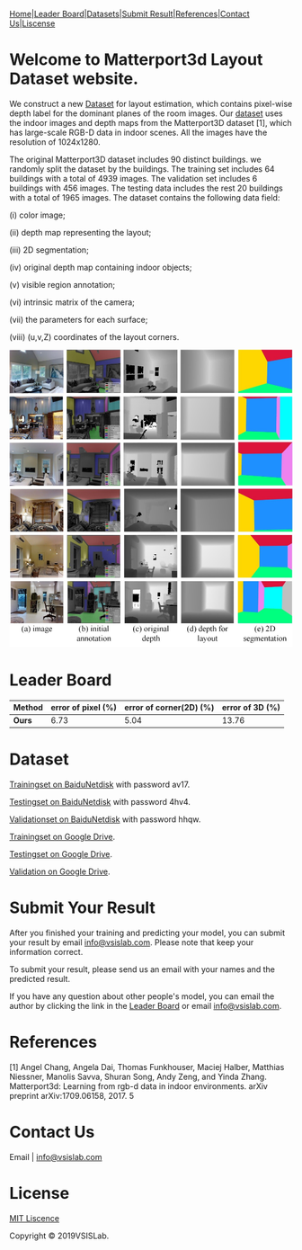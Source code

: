 

[Home](https://vsislab.github.io/Matterport3D-Layout/)|[Leader Board](#leader-board)|[Datasets](#dataset)|[Submit Result](#submit-your-result)|[References](#references)|[Contact Us](#contact-us)|[Liscense](#license)


# Welcome to Matterport3d Layout Dataset website.

We construct a new [Dataset](#dataset) for layout estimation, which contains pixel-wise depth label for the dominant planes of the room images. Our [dataset](#dataset) uses the indoor images and depth maps from the Matterport3D dataset [1], which has large-scale RGB-D data in indoor scenes. All the images have the resolution of 1024x1280.

The original Matterport3D dataset includes 90 distinct buildings. we randomly split the dataset by the buildings. The training set includes 64 buildings with a total of 4939 images. The validation set includes 6 buildings with 456 images. The testing data includes the rest 20 buildings with a total of 1965 images. The dataset contains the following data field: 

(i) color image; 

(ii) depth map representing the layout; 

(iii) 2D segmentation; 

(iv) original depth map containing indoor objects; 

(v) visible region annotation; 

(vi) intrinsic matrix of the camera; 

(vii) the parameters for each surface; 

(viii) (u,v,Z) coordinates of the layout corners. 

![Matterport3D](https://raw.githubusercontent.com/vsislab/Matterport3D-Layout/master/image.jpg)

# Leader Board

Method | error of pixel (%) | error of corner(2D) (%) | error of 3D (%)
-------|--------------------|-------------------------|----------------
**Ours** | 6.73 | 5.04 | 13.76



# Dataset

[Trainingset on BaiduNetdisk](https://pan.baidu.com/s/1UOzlB6IKvxM90dXFJk_9zg) with password av17.

[Testingset on BaiduNetdisk](https://pan.baidu.com/s/1AbbPWaga2NPudP8_a999Lg) with password 4hv4.

[Validationset on BaiduNetdisk](https://pan.baidu.com/s/1LEbVzz0ERYp2jBYuP_uTnA) with password hhqw.

[Trainingset on Google Drive](https://drive.google.com/open?id=1k6tFoLpIwj1_vCHYPOSQDbpH4LrTyR8F).

[Testingset on Google Drive](https://drive.google.com/open?id=1xLRAn-9RII-jQ-8WBEF3_xBNP4YgYcva).

[Validation on Google Drive](https://drive.google.com/open?id=1uDROzKBaJucNxGpzQeZ3tY4bc50s0rHU).


# Submit Your Result

After you finished your training and predicting your model, you can submit your result by email <info@vsislab.com>. Please note that keep your information correct.

To submit your result, please send us an email with your names and the predicted result.

If you have any question about other people's model, you can email the author by clicking the link in the [Leader Board](#leader-board) or email <info@vsislab.com>.


# References

[1] Angel Chang, Angela Dai, Thomas Funkhouser, Maciej Halber, Matthias Niessner, Manolis Savva, Shuran Song, Andy Zeng, and Yinda Zhang. Matterport3d: Learning from rgb-d data in indoor environments. arXiv preprint arXiv:1709.06158, 2017. 5

# Contact Us

Email | <info@vsislab.com>


# License

[MIT Liscence](https://raw.githubusercontent.com/vsislab/Matterport3D-Layout/master/LICENSE.txt)

Copyright © 2019VSISLab. 
